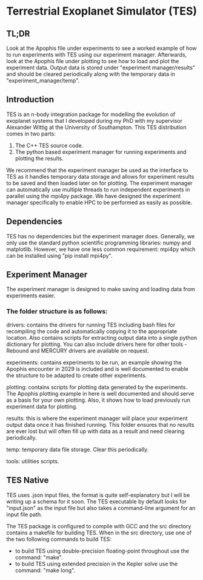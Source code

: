 # Terrestrial Exoplanet Simulator (TES) 

## TL;DR

Look at the Apophis file under experiments to see a worked example of how to run experiments with TES using our experiment manager. Afterwards, look at the Apophis file under plotting to see how to load and plot the experiment data. Output data is stored under "experiment manager/results" and should be cleared periodically along with the temporary data in "experiment_manager/temp".


## Introduction 

TES is an n-body integration package for modelling the evolution of exoplanet systems that I developed during my PhD with my supervisor Alexander Wittig at the University of Southampton. This TES distribution comes in two parts: 
1. The C++ TES source code.
2. The python based experiment manager for running experiments and plotting the results.

We recommend that the experiment manager be used as the interface to TES as it handles temporary data storage and allows for experiment results to be saved and then loaded later on for plotting. The experiment manager can automatically use multiple threads to run independent experiments in parallel using the mpi4py package. We have designed the experiment manager specifically to enable HPC to be performed as easily as possible.

## Dependencies

TES has no dependencies but the experiment manager does. Generally, we only use the standard python scientific programming libraries: numpy and matplotlib. However, we have one less common requirement: mpi4py which can be installed using "pip install mpi4py".

## Experiment Manager

The experiment manager is designed to make saving and loading data from experiments easier. 

### The folder structure is as follows:

drivers: contains the drivers for running TES including bash files for recompiling the code and automatically copying it to the appropriate location. Also contains scripts for extracting output data into a single python dictionary for plotting. You can also include drivers here for other tools - Rebound and MERCURY drivers are available on request.

experiments: contains experiments to be run, an example showing the Apophis encounter in 2029 is included and is well documented to enable the structure to be adapted to create other experiments.

plotting: contains scripts for plotting data generated by the experiments. The Apophis plotting example in here is well documented and should serve as a basis for your own plotting. Also, it shows how to load previously run experiment data for plotting.

results: this is where the experiment manager will place your experiment output data once it has finished running. This folder ensures that no results are ever lost but will often fill up with data as a result and need clearing periodically.

temp: temporary data file storage. Clear this periodically.

tools: utilities scripts.


## TES Native

TES uses .json input files, the format is quite self-explanatory but I will be writing up a schema for it soon. The TES executable by default looks for "input.json" as the input file but also takes a command-line argument for an input file path.

 The TES package is configured to compile with GCC and the src directory contains a makefile for building TES. When in the src directory, use one of the two following commands to build TES:

* to build TES using double-precision floating-point throughout use the command: "make".
* to build TES using extended precision in the Kepler solve use the command: "make long".

